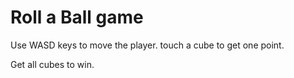 # Roll a Ball game

Use WASD keys to move the player. touch a cube to get one point.

Get all cubes to win.
